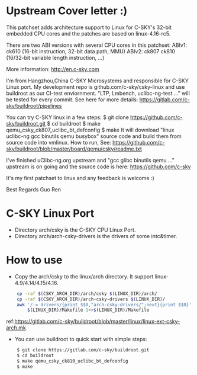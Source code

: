 # Upstream Cover letter :)

This patchset adds architecture support to Linux for C-SKY's 32-bit embedded
CPU cores and the patches are based on linux-4.16-rc5.

There are two ABI versions with several CPU cores in this patchset:
  ABIv1: ck610 (16-bit instruction, 32-bit data path, MMU)
  ABIv2: ck807 ck810 (16/32-bit variable length instruction, ...)

More information: http://en.c-sky.com

I'm from Hangzhou,China C-SKY Microsystems and responsible for C-SKY Linux
port. My development repo is github.com/c-sky/csky-linux and use buildroot
as our CI-test enviornment. "LTP, Lmbench, uclibc-ng-test ..." will be tested
for every commit. See here for more details:
  https://gitlab.com/c-sky/buildroot/pipelines

You can try C-SKY linux in a few steps:
  $ git clone https://github.com/c-sky/buildroot.git
  $ cd buildroot
  $ make qemu_csky_ck807_uclibc_bt_defconfig
  $ make
It will download "linux uclibc-ng gcc binutils qemu busybox" source code and build
them from source code into vmlinux. How to run, See:
  https://github.com/c-sky/buildroot/blob/master/board/qemu/csky/readme.txt

I've finished uClibc-ng.org upstream and "gcc glibc binutils qemu ..." upstream is
on going and the source code is here:
  https://github.com/c-sky

It's my first patchset to linux and any feedback is welcome :)

Best Regards
  Guo Ren

# C-SKY Linux Port

* Directory arch/csky is the C-SKY CPU Linux Port.
* Directory arch/arch-csky-drivers is the drivers of some intc&timer.

# How to use
* Copy the arch/csky to the linux/arch directory. It support linux-4.9/4.14/4.15/4.16.
```sh
    cp -raf $(CSKY_ARCH_DIR)/arch/csky $(LINUX_DIR)/arch/
    cp -raf $(CSKY_ARCH_DIR)/arch-csky-drivers $(LINUX_DIR)/
    awk '/:= drivers/{print $$0,"arch-csky-drivers/";next}{print $$0}' \
        $(LINUX_DIR)/Makefile 1<>$(LINUX_DIR)/Makefile
```
  ref:https://gitlab.com/c-sky/buildroot/blob/master/linux/linux-ext-csky-arch.mk

* You can use buildroot to quick start with simple steps:

```sh
    $ git clone https://gitlab.com/c-sky/buildroot.git
    $ cd buildroot
    $ make qemu_csky_ck810_uclibc_bt_defconfig
    $ make
```

